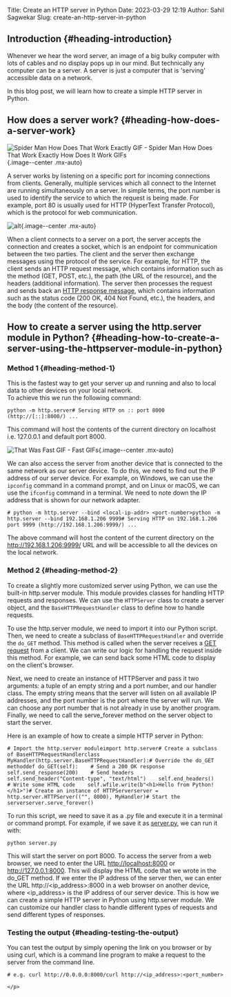 Title: Create an HTTP server in Python
Date: 2023-03-29 12:19
Author: Sahil Sagwekar
Slug: create-an-http-server-in-python

Introduction {#heading-introduction}
------------

Whenever we hear the word server, an image of a big bulky computer with lots of cables and no display pops up in our mind. But technically any computer can be a server. A server is just a computer that is 'serving' accessible data on a network.

In this blog post, we will learn how to create a simple HTTP server in Python.

How does a server work? {#heading-how-does-a-server-work}
-----------------------

![Spider Man How Does That Work Exactly GIF - Spider Man How Does That Work Exactly How Does It Work GIFs](https://media.tenor.com/W7C6o9zgj_QAAAAC/spider-man-how-does-that-work-exactly.gif){.image--center .mx-auto}

A server works by listening on a specific port for incoming connections from clients. Generally, multiple services which all connect to the Internet are running simultaneously on a server. In simple terms, the port number is used to identify the service to which the request is being made. For example, port 80 is usually used for HTTP (HyperText Transfer Protocol), which is the protocol for web communication.

![alt](https://cdn.hashnode.com/res/hashnode/image/upload/v1680070124220/7fc9b86b-45ff-4499-9e0b-f527452e5138.png){.image--center .mx-auto}

When a client connects to a server on a port, the server accepts the connection and creates a socket, which is an endpoint for communication between the two parties. The client and the server then exchange messages using the protocol of the service. For example, for HTTP, the client sends an HTTP request message, which contains information such as the method (GET, POST, etc.), the path (the URL of the resource), and the headers (additional information). The server then processes the request and sends back an [HTTP response message](https://developer.mozilla.org/en-US/docs/Web/HTTP/Status), which contains information such as the status code (200 OK, 404 Not Found, etc.), the headers, and the body (the content of the resource).

How to create a server using the http.server module in Python? {#heading-how-to-create-a-server-using-the-httpserver-module-in-python}
--------------------------------------------------------------

### Method 1 {#heading-method-1}

This is the fastest way to get your server up and running and also to local data to other devices on your local network.  
To achieve this we run the following command:

    python -m http.server# Serving HTTP on :: port 8000 (http://[::]:8000/) ...

This command will host the contents of the current directory on localhost i.e. 127.0.0.1 and default port 8000.

![That Was Fast GIF - Fast GIFs](https://media.tenor.com/stcVUHuVy5IAAAAS/fast.gif){.image--center .mx-auto}

We can also access the server from another device that is connected to the same network as our server device. To do this, we need to find out the IP address of our server device. For example, on Windows, we can use the `ipconfig` command in a command prompt, and on Linux or macOS, we can use the `ifconfig` command in a terminal. We need to note down the IP address that is shown for our network adapter.

    # python -m http.server --bind <local-ip-addr> <port-number>python -m http.server --bind 192.168.1.206 9999# Serving HTTP on 192.168.1.206 port 9999 (http://192.168.1.206:9999/) ...

The above command will host the content of the current directory on the <http://192.168.1.206:9999/> URL and will be accessible to all the devices on the local network.

### Method 2 {#heading-method-2}

To create a slightly more customized server using Python, we can use the built-in http.server module. This module provides classes for handling HTTP requests and responses. We can use the `HTTPServer` class to create a server object, and the `BaseHTTPRequestHandler` class to define how to handle requests.

To use the http.server module, we need to import it into our Python script. Then, we need to create a subclass of `BaseHTTPRequestHandler` and override the `do_GET` method. This method is called when the server receives a [GET request](http://www.devdoc.net/web/developer.mozilla.org/en-US/docs/Web/HTTP/Methods/GET.html#:~:text=The%20HTTP%20GET%20method%20requests%20a%20representation%20of,GET%20should%20only%20retrieve%20data.%20Syntax%20GET%20%2Findex.html) from a client. We can write our logic for handling the request inside this method. For example, we can send back some HTML code to display on the client's browser.

Next, we need to create an instance of HTTPServer and pass it two arguments: a tuple of an empty string and a port number, and our handler class. The empty string means that the server will listen on all available IP addresses, and the port number is the port where the server will run. We can choose any port number that is not already in use by another program. Finally, we need to call the serve\_forever method on the server object to start the server.

Here is an example of how to create a simple HTTP server in Python:

    # Import the http.server moduleimport http.server# Create a subclass of BaseHTTPRequestHandlerclass MyHandler(http.server.BaseHTTPRequestHandler):# Override the do_GET methoddef do_GET(self):    # Send a 200 OK response    self.send_response(200)    # Send headers    self.send_header("Content-type", "text/html")    self.end_headers()    # Write some HTML code    self.wfile.write(b"<h1>Hello from Python!</h1>")# Create an instance of HTTPServerserver = http.server.HTTPServer(("", 8000), MyHandler)# Start the serverserver.serve_forever()

To run this script, we need to save it as a .py file and execute it in a terminal or command prompt. For example, if we save it as [server.py](http://server.py), we can run it with:

    python server.py

This will start the server on port 8000. To access the server from a web browser, we need to enter the URL <http://localhost:8000> or <http://127.0.0.1:8000>. This will display the HTML code that we wrote in the do\_GET method. If we enter the IP address of the server then, we can enter the URL http://\<ip\_address\>:8000 in a web browser on another device, where \<ip\_address\> is the IP address of our server device. This is how we can create a simple HTTP server in Python using http.server module. We can customize our handler class to handle different types of requests and send different types of responses.

### Testing the output {#heading-testing-the-output}

You can test the output by simply opening the link on you browser or by using curl, which is a command line program to make a request to the server from the command line.

    # e.g. curl http://0.0.0.0:8000/curl http://<ip_address>:<port_number>

```{=html}
</p>
```

